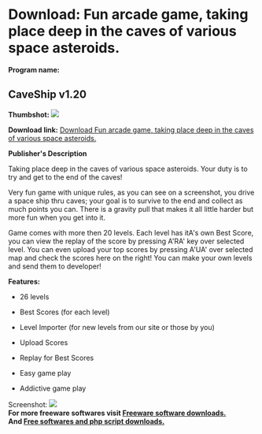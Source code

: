 # Download: Fun arcade game, taking place deep in the caves of various space asteroids.

**Program name:**

## CaveShip v1.20

  
**Thumbshot:** ![](http://www.freewarefiles.com/screenshot/caveship_md.gif)   
  
**Download link:** [Download Fun arcade game, taking place deep in the caves of various space asteroids.](http://freesoftwares.boysofts.com/CaveShip-V_program_7296.html)  
  


**Publisher's Description**  
  


Taking place deep in the caves of various space asteroids. Your duty is to try and get to the end of the caves! 

Very fun game with unique rules, as you can see on a screenshot, you drive a space ship thru caves; your goal is to survive to the end and collect as much points you can. There is a gravity pull that makes it all little harder but more fun when you get into it. 

Game comes with more then 20 levels. Each level has itA's own Best Score, you can view the replay of the score by pressing A'RA' key over selected level. You can even upload your top scores by pressing A'UA' over selected map and check the scores here on the right! You can make your own levels and send them to developer! 

**Features:**

  * 26 levels   

  * Best Scores (for each level)   

  * Level Importer (for new levels from our site or those by you)   

  * Upload Scores   

  * Replay for Best Scores   

  * Easy game play   

  * Addictive game play   


  
  
Screenshot: ![](http://www.freewarefiles.com/screenshot/caveship.gif)   
**For more freeware softwares visit [Freeware software downloads.](http://freesoftwares.boysofts.com/)**   
**And [Free softwares and php script downloads.](http://www.boysofts.com/)**
